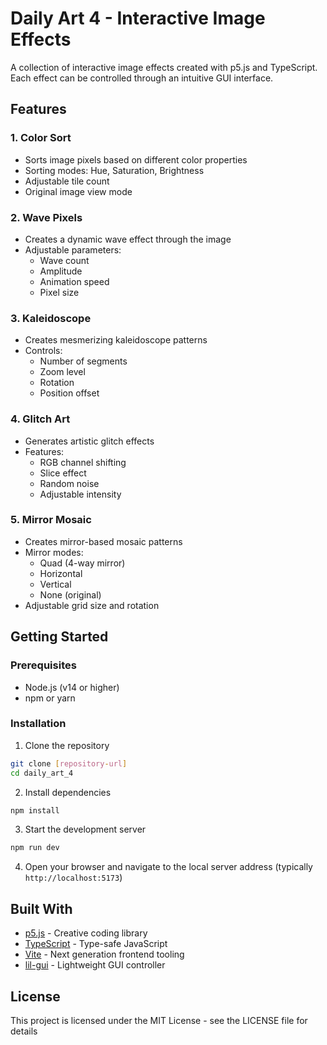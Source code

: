 # Daily Art 4 - Interactive Image Effects

A collection of interactive image effects created with p5.js and TypeScript. Each effect can be controlled through an intuitive GUI interface.

## Features

### 1. Color Sort

- Sorts image pixels based on different color properties
- Sorting modes: Hue, Saturation, Brightness
- Adjustable tile count
- Original image view mode

### 2. Wave Pixels

- Creates a dynamic wave effect through the image
- Adjustable parameters:
  - Wave count
  - Amplitude
  - Animation speed
  - Pixel size

### 3. Kaleidoscope

- Creates mesmerizing kaleidoscope patterns
- Controls:
  - Number of segments
  - Zoom level
  - Rotation
  - Position offset

### 4. Glitch Art

- Generates artistic glitch effects
- Features:
  - RGB channel shifting
  - Slice effect
  - Random noise
  - Adjustable intensity

### 5. Mirror Mosaic

- Creates mirror-based mosaic patterns
- Mirror modes:
  - Quad (4-way mirror)
  - Horizontal
  - Vertical
  - None (original)
- Adjustable grid size and rotation

## Getting Started

### Prerequisites

- Node.js (v14 or higher)
- npm or yarn

### Installation

1. Clone the repository

```bash
git clone [repository-url]
cd daily_art_4
```

2. Install dependencies

```bash
npm install
```

3. Start the development server

```bash
npm run dev
```

4. Open your browser and navigate to the local server address (typically `http://localhost:5173`)

## Built With

- [p5.js](https://p5js.org/) - Creative coding library
- [TypeScript](https://www.typescriptlang.org/) - Type-safe JavaScript
- [Vite](https://vitejs.dev/) - Next generation frontend tooling
- [lil-gui](https://lil-gui.georgealways.com/) - Lightweight GUI controller

## License

This project is licensed under the MIT License - see the LICENSE file for details
